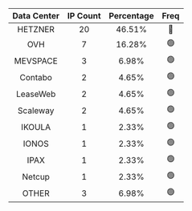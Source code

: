 | Data Center | IP Count | Percentage | Freq |
|:------------:|:--------:|:-----------:|:-----:|
| HETZNER | 20 | 46.51% | 🔴 |
| OVH | 7 | 16.28% | 🟢 |
| MEVSPACE | 3 | 6.98% | 🟢 |
| Contabo | 2 | 4.65% | 🟢 |
| LeaseWeb | 2 | 4.65% | 🟢 |
| Scaleway | 2 | 4.65% | 🟢 |
| IKOULA | 1 | 2.33% | 🟢 |
| IONOS | 1 | 2.33% | 🟢 |
| IPAX | 1 | 2.33% | 🟢 |
| Netcup | 1 | 2.33% | 🟢 |
| OTHER | 3 | 6.98% | 🟢 |